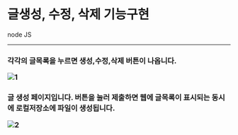 # 글생성, 수정, 삭제 기능구현
node JS

<hr>

<h3>각각의 글목록을 누르면 생성,수정,삭제 버튼이 나옵니다.

![1](https://user-images.githubusercontent.com/66048317/97101786-8635eb80-16e3-11eb-819d-f719160927c8.png)

<h3>글 생성 페이지입니다. 버튼을 눌러 제출하면 웹에 글목록이 표시되는 동시에 로컬저장소에 파일이 생성됩니다.

![2](https://user-images.githubusercontent.com/66048317/97101788-87671880-16e3-11eb-80f9-bd136daf8df7.png)
